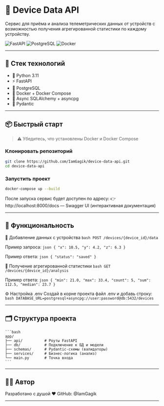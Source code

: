# 📡 Device Data API

Сервис для приёма и анализа телеметрических данных от устройств с возможностью получения агрегированной статистики по каждому устройству.

![FastAPI](https://img.shields.io/badge/FastAPI-0.110+-green?logo=fastapi)
![PostgreSQL](https://img.shields.io/badge/PostgreSQL-15-blue?logo=postgresql)
![Docker](https://img.shields.io/badge/Dockerized-yes-blue?logo=docker)

---

## 🚀 Стек технологий

- 🐍 Python 3.11
- ⚡ FastAPI
- 🐘 PostgreSQL
- 🐳 Docker + Docker Compose
- 🧵 Async SQLAlchemy + asyncpg
- 📄 Pydantic

---

## 📦 Быстрый старт

> ⚠️ Убедитесь, что установлены Docker и Docker Compose

### Клонировать репозиторий
```bash
git clone https://github.com/IamGagik/device-data-api.git
cd device-data-api
```
### Запустить проект
```bash
docker-compose up --build
```

После запуска сервис будет доступен по адресу:
👉 http://localhost:8000/docs — Swagger UI (интерактивная документация)

---

## 🧠 Функциональность

🔸 Добавление данных с устройствa
    ```bash
    POST /devices/{device_id}/data
    ```

Пример запроса:
    ```json
    {
    "x": 10.5,
    "y": 4.2,
    "z": 6.3
    }
    ```

Пример ответа:
    ```json
    {
    "status": "saved"
    }
    ```

🔸 Получение агрегированной статистики
    ```bash
    GET /devices/{device_id}/analysis
    ```

Пример ответа:
    ```json
    {
    "min": 21.0,
    "max": 33.4,
    "count": 5,
    "sum": 112.5,
    "median": 23.7
    }
    ```

⚙️ Настройка .env
Создай в корне проекта файл .env и добавь строку:
    ```bash
    DATABASE_URL=postgresql+asyncpg://user:password@db:5432/devices
    ```

---

## 🗂️ Структура проекта
    ```bash
    app/
    ├── api/          # Роуты FastAPI
    ├── db/           # Подключение к БД и модели
    ├── schemas/      # Pydantic-схемы (валидаторы)
    ├── services/     # Бизнес-логика (анализ)
    └── main.py       # Точка входа
    ```

---

## 👨‍💻 Автор
Разработано с душой ❤️
GitHub: @IamGagik

---
